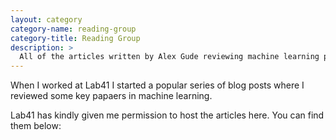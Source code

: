 ```yaml
---
layout: category
category-name: reading-group
category-title: Reading Group
description: >
  All of the articles written by Alex Gude reviewing machine learning papers.
---
```


When I worked at Lab41 I started a popular series of blog posts where I
reviewed some key papaers in machine learning.

Lab41 has kindly given me permission to host the articles here. You can find
them below:
